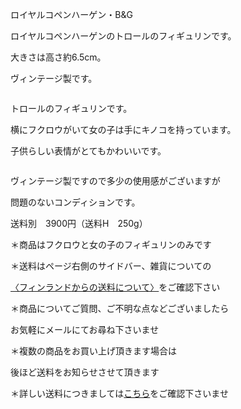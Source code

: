 <link rel="stylesheet" type="text/css" href="/assets/css/styles.css">

ロイヤルコペンハーゲン・B&amp;G

ロイヤルコペンハーゲンのトロールのフィギュリンです。

大きさは高さ約6.5cm。

ヴィンテージ製です。

<img alt="" src="http://blog.cnobi.jp/v1/blog/user/71e35865e9e62f3f9d70420d6124d2ab/1275679682"/>

トロールのフィギュリンです。

横にフクロウがいて女の子は手にキノコを持っています。

子供らしい表情がとてもかわいいです。

<img alt="" src="http://blog.cnobi.jp/v1/blog/user/71e35865e9e62f3f9d70420d6124d2ab/1275679683"/> 

ヴィンテージ製ですので多少の使用感がございますが

問題のないコンディションです。

送料別　3900円（送料H　250g）

＊商品はフクロウと女の子のフィギュリンのみです

＊送料はページ右側のサイドバー、雑貨についての

[〈フィンランドからの送料について〉](https://dkzakka.github.io/2005/03/31/雑貨について.html)をご確認下さい

＊商品についてご質問、ご不明な点などございましたら

お気軽にメールにてお尋ね下さいませ

＊複数の商品をお買い上げ頂きます場合は

後ほど送料をお知らせさせて頂きます

＊詳しい送料につきましては[こちら](http://dkzakka.blog.shinobi.jp/Entry/3385/)をご確認下さいませ